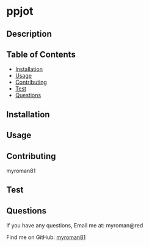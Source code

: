 # ppjot
  
## Description

## Table of Contents
- [Installation](#installation)
- [Usage](#usage)
- [Contributing](#contributing)
- [Test](#Test)
- [Questions](#questions)
## Installation
## Usage
## Contributing
  myroman81
## Test
## Questions
If you have any questions, Email me at: myroman@red 

Find me on GitHub: [myroman81](https://github.com/myroman81)

